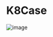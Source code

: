 # K8Case
![image](https://github.com/Amanintellipaat/K8Case/assets/109850127/fb832049-b2e7-40f7-aea0-13336269cc86)
